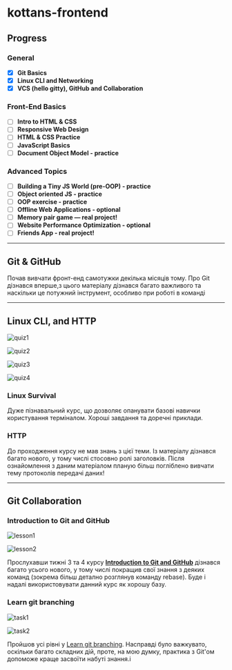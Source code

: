 # kottans-frontend

## Progress

### General

- [x] **Git Basics**
- [x] **Linux CLI and Networking**
- [x] **VCS (hello gitty), GitHub and Collaboration**

### Front-End Basics

- [ ] **Intro to HTML & CSS**
- [ ] **Responsive Web Design**
- [ ] **HTML & CSS Practice**
- [ ] **JavaScript Basics**
- [ ] **Document Object Model - practice**

### Advanced Topics

- [ ] **Building a Tiny JS World (pre-OOP) - practice**
- [ ] **Object oriented JS - practice**
- [ ] **OOP exercise - practice**
- [ ] **Offline Web Applications - optional**
- [ ] **Memory pair game — real project!**
- [ ] **Website Performance Optimization - optional**
- [ ] **Friends App - real project!**

---

## Git & GitHub

Почав вивчати фронт-енд самотужки декілька місяців тому. Про Git дізнався вперше,з цього матеріалу дізнався багато важливого та наскільки це потужний інструмент, особливо при роботі в команді

---

## Linux CLI, and HTTP

![quiz1](/task_linux_cli/1.jpg)

![quiz2](/task_linux_cli/2.jpg)

![quiz3](/task_linux_cli/3.jpg)

![quiz4](/task_linux_cli/4.jpg)

### Linux Survival

Дуже пізнавальний курс, що дозволяє опанувати базові навички користування терміналом. Хороші завдання та доречні приклади.

### HTTP

До проходження курсу не мав знань з цієї теми. Із матеріалу дізнався багато нового, у тому числі стосовно ролі заголовків. Після ознайомлення з даним матеріалом планую більш погліблено вивчати тему протоколів передачі даних!

---

## Git Collaboration

### Introduction to Git and GitHub

![lesson1](/task_git_collaboration/int_to_git-1.jpg)

![lesson2](/task_git_collaboration/int_to_git-2.jpg)

Прослухавши тижні 3 та 4 курсу [**Introduction to Git and GitHub**](https://www.coursera.org/learn/introduction-git-github) дізнався багато усього нового, у тому числі покращив свої знання з деяких команд (зокрема більш детално розглянув команду rebase). Будe і надалі використовувати данний курс як хорошу базу.

### Learn git branching

![task1](/task_git_collaboration/git_branching-1.png)

![task2](/task_git_collaboration/git_branching-2.png)

Пройшов усі рівні у [Learn git branching](learngitbranching.js.org). Насправді було важкувато, оскільки багато складних дій, проте, на мою думку, практика з Git'ом допоможе краще засвоїти набуті знання.і










